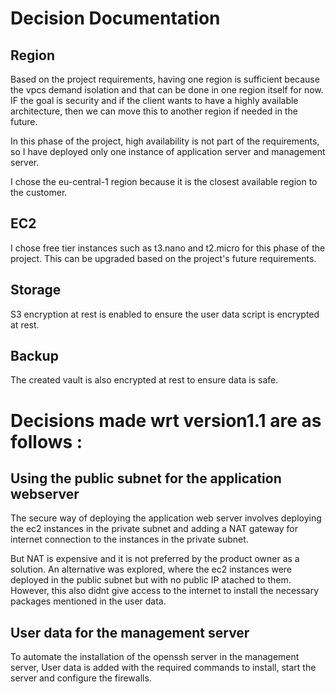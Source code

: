 # Decision Documentation 
## Region

Based on the project requirements, having one region is sufficient because the vpcs demand isolation and that can be done in one region itself for now. IF the goal is security and if the client wants to have a highly available architecture, then we can move this to another region if needed in the future.

In this phase of the project, high availability is not part of the requirements, so I have deployed only one instance of application server and management server.

I chose the eu-central-1 region because it is the closest available region to the customer.

## EC2

I chose free tier instances such as t3.nano and t2.micro for this phase of the project. This can be upgraded based on the project's future requirements.

## Storage

S3 encryption at rest is enabled to ensure the user data script is encrypted at rest.

## Backup 

The created vault is also encrypted at rest to ensure data is safe. 

# Decisions made wrt version1.1 are as follows :

## Using the public subnet for the application webserver

The secure way of deploying the application web server involves deploying the ec2 instances in the private subnet and adding a NAT gateway for internet connection to the instances in the private subnet.

But NAT is expensive and it is not preferred by the product owner as a solution. An alternative was explored, where the ec2 instances were deployed in the public subnet but with no public IP atached to them. However, this also didnt give access to the internet to install the necessary packages mentioned in the user data.

## User data for the management server

To automate the installation of the openssh server in the management server, User data is added with the required commands to install, start the server and configure the firewalls.